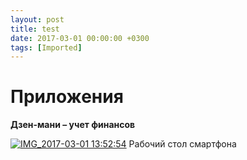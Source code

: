 ```yaml
---
layout: post
title: test
date: 2017-03-01 00:00:00 +0300
tags: [Imported]
---
```

# Приложения

**Дзен-мани – учет финансов**

[![IMG_2017-03-01 13:52:54](https://vlaim.s3.amazonaws.com/uploads/2017/03/IMG_2017-03-01-135254-576x1024.jpg)](https://vlaim.s3.amazonaws.com/uploads/2017/03/IMG_2017-03-01-135254.jpg) Рабочий стол смартфона